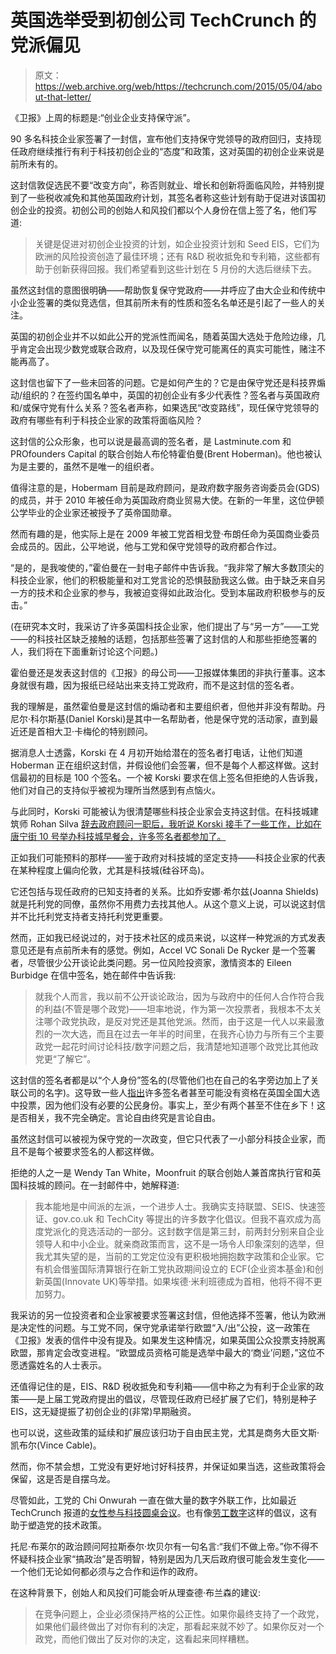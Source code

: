 # 英国选举受到初创公司 TechCrunch 的党派偏见

> 原文：<https://web.archive.org/web/https://techcrunch.com/2015/05/04/about-that-letter/>

《卫报》上周的标题是:“创业企业支持保守派”。

90 多名科技企业家签署了一封信，宣布他们支持保守党领导的政府回归，支持现任政府继续推行有利于科技初创企业的“态度”和政策，这对英国的初创企业来说是前所未有的。

这封信敦促选民不要“改变方向”，称否则就业、增长和创新将面临风险，并特别提到了一些税收减免和其他英国政府计划，其签名者称这些计划有助于促进对该国初创企业的投资。初创公司的创始人和风投们都以个人身份在信上签了名，他们写道:

> 关键是促进对初创企业投资的计划，如企业投资计划和 Seed EIS，它们为欧洲的风险投资创造了最佳环境；还有 R&D 税收抵免和专利箱，这些都有助于创新获得回报。我们希望看到这些计划在 5 月份的大选后继续下去。

虽然这封信的意图很明确——帮助恢复保守党政府——并呼应了由大企业和传统中小企业签署的类似竞选信，但其前所未有的性质和签名名单还是引起了一些人的关注。

英国的初创企业并不以如此公开的党派性而闻名，随着英国大选处于危险边缘，几乎肯定会出现少数党或联合政府，以及现任保守党可能离任的真实可能性，赌注不能再高了。

这封信也留下了一些未回答的问题。它是如何产生的？它是由保守党还是科技界煽动/组织的？在签约国名单中，英国的初创企业有多少代表性？签名者与英国政府和/或保守党有什么关系？签名者声称，如果选民“改变路线”，现任保守党领导的政府有哪些有利于科技企业家的政策将面临风险？

这封信的公众形象，也可以说是最高调的签名者，是 Lastminute.com 和 PROfounders Capital 的联合创始人布伦特霍伯曼(Brent Hoberman)。他也被认为是主要的，虽然不是唯一的组织者。

值得注意的是，Hobermam 目前是政府顾问，是政府数字服务咨询委员会(GDS)的成员，并于 2010 年被任命为英国政府商业贸易大使。在新的一年里，这位伊顿公学毕业的企业家还被授予了英帝国勋章。

然而有趣的是，他实际上是在 2009 年被工党首相戈登·布朗任命为英国商业委员会成员的。因此，公平地说，他与工党和保守党领导的政府都合作过。

“是的，是我唆使的，”霍伯曼在一封电子邮件中告诉我。“我非常了解大多数顶尖的科技企业家，他们的积极能量和对工党言论的恐惧鼓励我这么做。由于缺乏来自另一方的技术和企业家的参与，我被迫变得如此政治化。受到本届政府积极参与的反击。”

(在研究本文时，我采访了许多英国科技企业家，他们提出了与“另一方”——工党——的科技社区缺乏接触的话题，包括那些签署了这封信的人和那些拒绝签署的人，我们将在下面重新讨论这个问题。)

霍伯曼还是发表这封信的《卫报》的母公司——卫报媒体集团的非执行董事。这本身就很有趣，因为报纸已经站出来支持工党政府，而不是这封信的签名者。

我的理解是，虽然霍伯曼是这封信的煽动者和主要组织者，但他并非没有帮助。丹尼尔·科尔斯基(Daniel Korski)是其中一名帮助者，他是保守党的活动家，直到最近还是首相大卫·卡梅伦的特别顾问。

据消息人士透露，Korski 在 4 月初开始给潜在的签名者打电话，让他们知道 Hoberman 正在组织这封信，并假设他们会签署，但不是每个人都这样做。这封信最初的目标是 100 个签名。一个被 Korski 要求在信上签名但拒绝的人告诉我，他们对自己的支持似乎被视为理所当然感到有点恼火。

与此同时，Korski 可能被认为很清楚哪些科技企业家会支持这封信。在科技城建筑师 Rohan Silva [辞去政府顾问一职后，我听说 Korski 接手了一些工作，比如在唐宁街 10 号举办科技城早餐会，许多签名者都参加了。](https://web.archive.org/web/20230129075832/https://techcrunch.com/2013/07/05/goodbye-mr-silva-now-its-time-to-test-tech-city-yourself/)

正如我们可能预料的那样——鉴于政府对科技城的坚定支持——科技企业家的代表在某种程度上偏向伦敦，尤其是科技城(硅谷环岛)。

它还包括与现任政府的已知支持者的关系。比如乔安娜·希尔兹(Joanna Shields)就是托利党的同僚，虽然你不用费力去找其他人。从这个意义上说，可以说这封信并不比托利党支持者支持托利党更重要。

然而，正如我已经说过的，对于技术社区的成员来说，以这样一种党派的方式发表意见还是有点前所未有的感觉。例如，Accel VC Sonali De Rycker 是一个签署者，尽管很少公开谈论此类问题。另一位风险投资家，激情资本的 Eileen Burbidge 在信中签名，她在邮件中告诉我:

> 就我个人而言，我以前不公开谈论政治，因为与政府中的任何人合作符合我的利益(不管是哪个政党)——坦率地说，作为第一次投票者，我根本不太关注哪个政党执政，是反对党还是其他党派。然而，由于这是一代人以来最激烈的一次大选，而且在过去一年半的时间里，在我齐心协力与所有三个主要政党一起花时间讨论科技/数字问题之后，我清楚地知道哪个政党比其他政党更“了解它”。

这封信的签名者都是以“个人身份”签名的(尽管他们也在自己的名字旁边加上了关联公司的名字)。这导致一些人[指出](https://web.archive.org/web/20230129075832/https://twitter.com/benjrooney/status/593687925675679744)许多签名者甚至可能没有资格在英国全国大选中投票，因为他们没有必要的公民身份。事实上，至少有两个甚至不住在乡下！这是否相关，我不完全确定。言论自由终究是言论自由。

虽然这封信可以被视为保守党的一次政变，但它只代表了一小部分科技企业家，而且不是每个被要求签名的人都这样做。

拒绝的人之一是 Wendy Tan White，Moonfruit 的联合创始人兼首席执行官和英国科技城的顾问。在一封邮件中，她解释道:

> 我本能地是中间派的左派，一个进步人士。我确实支持联盟、SEIS、快速签证、gov.co.uk 和 TechCity 等提出的许多数字化倡议。但我不喜欢成为高度党派化的竞选活动的一部分。这封数字信是第三封，前两封分别来自企业领导人和中小企业。就亲商政策而言，这不是一场令人印象深刻的选举，但我尤其失望的是，当前的工党定位没有更积极地拥抱数字政策和企业家。它有机会借鉴国际清算银行在新工党执政期间设立的 ECF(企业资本基金)和创新英国(Innovate UK)等举措。如果埃德·米利班德成为首相，他将不得不更加努力。

我采访的另一位投资者和企业家被要求签署这封信，但他选择不签署，他认为欧洲是决定性的问题。与工党不同，保守党承诺举行欧盟“入/出”公投，这一政策在《卫报》发表的信件中没有提及。如果发生这种情况，如果英国公众投票支持脱离欧盟，那肯定会改变进程。“欧盟成员资格可能是选举中最大的‘商业’问题，”这位不愿透露姓名的人士表示。

还值得记住的是，EIS、R&D 税收抵免和专利箱——信中称之为有利于企业家的政策——是上届工党政府提出的倡议，尽管现任政府已经扩展了它们，特别是种子 EIS，这无疑提振了初创企业的(非常)早期融资。

也可以说，这些政策的延续和扩展应该归功于自由民主党，尤其是商务大臣文斯·凯布尔(Vince Cable)。

然而，你不禁会想，工党没有更好地讨好科技界，并保证如果当选，这些政策将会保留，这是否是自摆乌龙。

尽管如此，工党的 Chi Onwurah 一直在做大量的数字外联工作，比如最近 TechCrunch 报道的[女性参与科技圆桌会议](https://web.archive.org/web/20230129075832/https://techcrunch.com/2015/03/31/an-action-plan-for-getting-more-women-in-tech/)。也有像[劳工数字](https://web.archive.org/web/20230129075832/http://www.labourdigital.org/)这样的倡议，这有助于塑造党的技术政策。

托尼·布莱尔的政治顾问阿拉斯泰尔·坎贝尔有一句名言:“我们不做上帝。”你不得不怀疑科技企业家“搞政治”是否明智，特别是因为几天后政府很可能会发生变化——一个他们无论如何都必须与之合作和运作的政府。

在这种背景下，创始人和风投们可能会听从理查德·布兰森的建议:

> 在竞争问题上，企业必须保持严格的公正性。如果你最终支持了一个政党，如果他们最终做出了对你有利的决定，那看起来就不妙了。如果你反对一个政党，而他们做出了反对你的决定，这看起来同样糟糕。